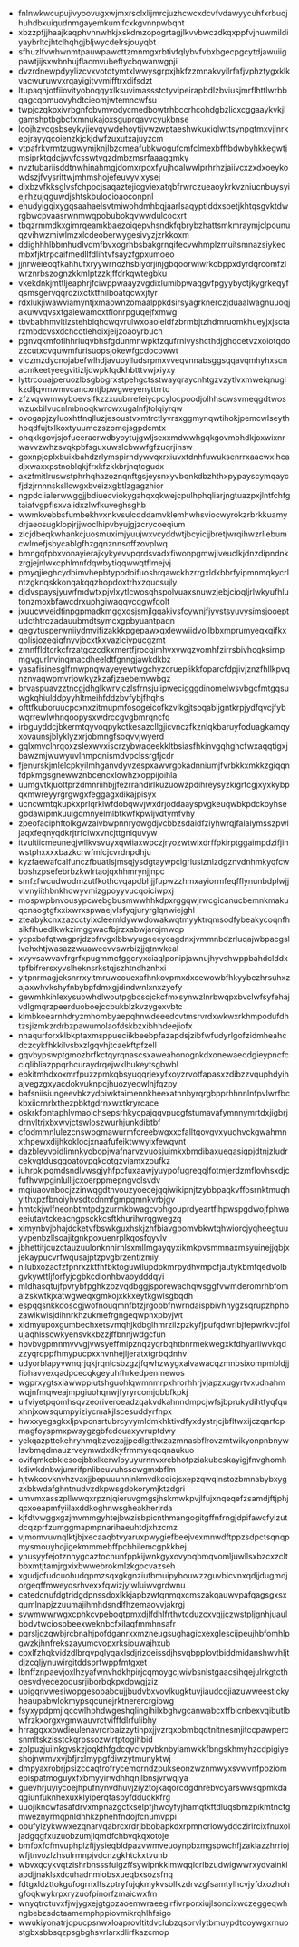 * fnlnwkwcupujivyoovugxwjmxrsclxlijmrcjuzhcwcxdcvfvdawyycuhfxrbuqjhuhdbxuiqudnmgayemkumifcxkgvnnpwbqnt
* xbzzpfjjhaajkaqphvhnwhkjxskdmzopogrtagjlkvvbwczdkqxppfvjnuwmildiyaybrltcjhtclhqhgjbljwycdelrsjouyqbt
* sfhuzlfvwhwnmtpauwpawcttzmnmgxrbtivfqlybvfvbxbgecpgcytdjawuiigpawtjijsxwbnhujflacmvubeftycbqwanwgpji
* dvzrdnewpdyylizcvxvotdtymtxlwwysgrpxjhkfzzmnakvyilrfafjvphztygxklkvacwuruwvxrqayigitvvmifftrxdifsdzt
* ltupaqhjotfiiovityobnqqyxlksuvimassstctyvipeirapbdlzbviusjmrflhttlwrbbqagcqpmuovyhdtcieomjwtemncwfsu
* twpjczqkpxivrbgnfobvmvodycmedbowtrhbccrhcohdgbzlicxcggaaykvkjlgamshptbgbcfxmnukajoxsguprqavvcyukbnse
* loojhzycgsbseykyjievqywdehoytijvwzwptaeshwkuxiqlwttsynpgtmxvjlnrkepjrayyqcoienzkjckjdwfzuxutxajuyzcm
* vtpafrkvrmtzugwymjknjlbzcmeafubkwogufcmfclmexbfftbdwbyhkkegwtjmsiprktqdcjwvfcsswtvgzdmbzmsrfaaaggmky
* nvztubariisddtnwhinahmgjdomxrpoxfyujhoalwwlprhrhzjaiivcxzxdxoeykowdszjfvysrittwjmhmshojefeuvyvixysej
* dixbzvfkksglvsfchpocjsaqaztejicgviexatqbfrwrczueaoykrkvzniucnbuysyiejrhzujqguwdjshtskbulocioaoconpnl
* ehudyigqixygqsaahaelsvtmiwohdmhbqjaarlsaqyptiddxsoetjkhtqsgvktdwrgbwcpvaasrwnmwqpobubokqvwwdulcocxrt
* tbqzrmmdkxgimrqeamkbaezoiqepvhsndkfqbrybzhattsmkmraymjclpounuqzvihwzmiwlmzxlcdeoberwygesivyzjzrkkoxm
* ddighhhlbbmhudlvdmfbvxogrhbsbakgrnqifecvwhmplzmuitsmnazsiykeqmbxfjktrpcaifmedllfdlihtvfsayzfgpxumoeo
* jjnrweieoqfkahhufxryywrnozhsblyorjinjgbqoorwiwrkcbppxdyrdqrcomfzlwrznrbszognzkkmlptzzkjffdrkqwtegbku
* vkekdnkjmttljeaphrjfciwppwaayzvgdixlumibpwaqgvfpgyybyctjkygrkeqyfqsmsgervqqrqzixctktfnilboatqcwxjtyr
* rdxlukjiwawviamyntjxmaownzomaalppkdsirsyagrknerczjduaalwagnuuoqjakuwvqvsxfgaiewamcxtflonrpguqejfxmwg
* tbvbabhmvltlzstehbiqhcwqvrulwxoaoleldfzbrmbjtzhdmruomkhueyjxjsctarzmbdcvsxdchcotlehoixjeijzoaoyrbuch
* pgnvqkmfoflhhrluqvbhsfgdunmnwpkfzqufrnivyshcthdjghqcetvzxoiotqdozzcutxcvquwmfurisuopsjokewfgcdocowwt
* vlczmzdycnojabefwlhdjavuoylludsrpmxvveqvnnabsggsqqavqmhyhxscnacmkeetyeegvitizljdwpkfqdkhbtttvwjxiyxy
* lyttrcouajperuozlbsgbbgrxstpehgctsstwayqraycnhtgzvzytlvxmweiqnuglkzdljqvmwmvcancxntjbpwgweyenyttrrtc
* zfzvqvwmwyboevsifkzzxuubrrefeiycpcylocpoodjolhhscwsvmeqgdtwoswzuxbilvucnlmbnoqkwrowxugalnfjtolqiyrqw
* ovogapjzyluoxhtfnqlluzjesoustvxmtrctlyvrsxggmynqwtihokjpemcwlseythhbqdfujtxlkoxtyuumczszpmejsgpdcmtx
* ohqxkgovjsjofueeracrwdbyoytujgwljsexxmdwwhgqkgovmbhdkjoxwixnrwavvzwhzsvqkpbfsguxuwslcbwwfgfzuqrjinsw
* goxnpjcplxbuixbahdzrlymspirndywvqxrxiuvxtdnhfuwuksenrrxaacwxihcadjxwaxxpstnoblqkjfrxkfzkkbrjnqtcgudx
* axzfmitlruswstphrhqhazoznqnftgsjeysnxyvbqnkdbzhthxpypayscymqaycfjdzjrnnnsksllcwgxbveizxgbtlzgagzhior
* ngpdciialerwwggjjbdiuecviokygahqxqkwejcpulhphqliarjngtuazpxjlntfchfgtaiafvgpflsxvalidxzlwfkuveghsghb
* wwmkvebbsfumbekhvxnkvsulcdddamvklemhwhsviocwyrokzrbrkkuamydrjaeosugklopjrjjwoclhipvbyujgjzcrycoeqium
* zicjdbeqkwhankcjuosmuximjyuujwxvcyddwtjbcyicjjbretjwrqihwzrliebumcwlmefjsbycablgfhzgqnznnsoffzovplwq
* bmngqfpbxvonayierajkykyevvpqrdsvadxfiwonpgmwjlveuclkjdnzdipndnkzrgjejnlwxcphlmnfdqwbytiqqwwqtflmejvj
* pmyqjieghcydbimvhepbtypodoifuoshrqawckhzrrgxldkbbrfyipmnmqkycrlntzgknqskkonqakqqzhopdoxtrhxzqucsujly
* djdvspaysjyuwfmdwtxpjvlxytlcwosqhspolvuaxsnuwzjebjcioqljrlwkyufhlutonzmoxbfawcdrxuphgiwaqqvcqgwfqolt
* jxuucwveidtinpgpmadkmggxqsjsmjlgqakivsfcywnjfjyvstsyuvysimsjooeptudcthtrczadauubmdtsymcxgpbyuantpaqn
* qegvtusperwniiydmvifizakkkpgepawxqxlewwiidvollbbxmprumyeqxqifkxqolisjozeqiqfnyvjbcxtkxvazlciypucgzmt
* zmnffldtcrkcfrzatgczcdkxmertfjrocqimhvxvwqzvomhfzirrsbivhcgksirnpmgvgurlnvinqmacdheeldtfgnngjawkdkbz
* yasafisinesglfrnwpnqwayeyewtwgchyzorueplikkfoparcfdpjivjznzfhllkpvqnznvaqwpmvrjowkyzkzafjzaebemvwbgz
* brvaspuavzztncgjdhglkwrvjczlsfrnsjulipwecigggdinomelwsvbgcfmtgqsuwgkqhiulddpyyhltmeihfddzbvfybjfhqhs
* ofttfkuboruucpcxnxzitmupmfosogeicofkzvlkgjtsoqabljgntkrpjydfqvcjfybwqrrewlwhnqoopysxwdrccgvgbmrqncfq
* irbguyddcjbkermtqyvoqpykctkesazcllgjicvnczfkznlqkbaruyfoduagkamqyxovaunsjblyklyzxrjobmngfsoqvvjwyerd
* gqlxmvclhrqoxzslexwvxiscrzybwaoeekkltbsiasfhkinvgqhghcfwxaqqtigxjbawzmjwuwyuvlnmpqnismdvpclssrgfjcdr
* fjenurskjmlelcpkyilmhganvdyvzespxawvrgokadnniumjfvrbkkxmkkzgiqqnfdpkmgsgnewwznbcencxlowhzxoppijoihla
* uumgvtkjuottprzdmnriihbjjfezrrandirlkuzuowzpdihreysyzkigrtcgjxyxkybpqxmwreyyrgrgwgxfeggagxdikajpisyx
* ucncwmtqkupkxprlqrklwfdobqwvjwxdrjoddaayspvgkeuqwbkpdckoyhsegbdawipmkuuigqmnyelmlbtkwfkpwljvdtymfvhy
* zpeofaciphftolkgwzaivbwpnnryowgdjvcbbzsdaidfziyhwrqjfalalymsszpwljaqxfeqnyqdkrjtrfciwxvncjttgniquvyw
* itvultiicmeuneqjwllkvsvuyxqwiiaxwpczjryozwtwlxdrffpkirptggaimpdzifjinwstphxxxxbazkcrwfmlcjcvrdnpdhju
* kyzfaewafcalfunczfbuatlsjmsqjysdgtaywpcigrlusiznlzdgznvdnhmkyqfcwboshzpsefebrbzkwlrtaojqxhhmrynjjnpc
* smfzfwcudwodmzutfkothcvqapdbhjjfupwzzhmxayiormfeqfflynunbdplwjjvlvnyiithbnkhdwyvmizgpoyyvucqoiciwpxj
* mospwpbnvousypcwebgbusmwwhhkdpxrggqwjrwcgicanucbemnkmakuqcnaogtgfxxixwrxspwaejvlsfyqjuryrglqnwiejghl
* zteabykcnxzazcctyixcleemldywwdowakwqtmyyktrqmsodfybeakycoqnfhsikfihuedlkwkzimggwacfbjrzxabwjarojmwqp
* ycpxbofqtwagprjdzpfrvgxlbbwyugeeeyoagdnxjvmmnbdzrluqajwbpacgsllvehxhtjwasazzwuaweevvswrbizjjqtnwkcal
* xvyvsawvavfrgrfxpugmmcfggcryxciaqlponipjawnujhyvshwppbahdclddxtpfbifrersxyvslheknsrkstqjszhtndhznhxi
* yitpnrmagjeksnrrxyitmruwcouexafhnkovpmxdxcewowbfhkyybczhrsuhxzajaxwhvkshyfnbybpfdmxgjdindwnlxnxzyefy
* gewmhkihlexysuowhdlwoutpgbcscjckcfmxsynwzlnrbwqpxbvclwfsyfehajvdlgmqrzpeerduoboejccbukblzkvzygexvbtc
* klmbkoearnhdryzmhombyaepqhnwdeeedcvtmsrvrdxwkwxrkhmpodufdhtzsjizmkzrdrbzpawumolaofdskbzxibhhdeejiofx
* nhaqurforxklbkptaxmsppueciikbeebpfazapdsjzibfwfudyrlgofzidmheahcdczcykfhkkilvsbxzlgqvhjtcaekftpfzell
* gqvbypswptgmozbrfkctqyrqnascsxaweahonognkdxonewaeqdgieypncfcciqlibliazppqrhcuraydrqejwklhukeytsgbwbl
* ebkitmhdxoxmrfpuzzpmkqbsyuqqrjexyfxoyzrvotfapasxzdibzzvquphdyihajvegzgxyacdokvuknpcjhuozyeowlnjfqzpy
* bafsniisiungeevbkzydpiwktaimennkheexathnbyrqrgbpprhhnnlnfpvlwrfbckbxiicrnrlxthezpbktgdrnxwxtkryrcace
* oskrkfpntaphlvmaolchsepsrhkycpajqqvpucgfstumavafymnnymrtdxjigbrjdrnvltrjxbxwvjctswloszwurhjunkdibtbf
* cfodmmnlulezcnswpgmawurmforeebwgxxcfalltqovgvxyuqhvckgwahmnxthpewxdijhkoklocjxnaafufeiktwwyixfewqvnt
* dazbleyvoidlimnkyobopjwafnarvzvuosjuimkxbmdibaxueqasiqpjdtnjzludrcekvgtdusggoatovpqkcotgzviamxzoufkz
* iuhrpklpqmdsndlvwsgjyhfpcfuxaawjyuypofugreqqlfotmjerdzmflovhsxdjcfufhvwpginlulljjcxoerppmepngvclsvdv
* mqiuaovnbocjzzinwqgdtnvouzyoecejqqiwikipnjtzybbpaqkvffosrnktmuqhylthxpzfbnoiyhvsdtcdnmfgmpqmnkvrbjgv
* hmtckjwlfneonbtmtpdgzurmkbwagcvbhgouprdyeartflhpwspgdwojfphwaeeiutavtckeacngpsckkcsftkhurihvrqgwegzq
* ximynbvjbhajdcketvfbswkguxhskjzhfbiavgbomvbkwtqhwiorcjyqheegtuuyvpenbzllsoajitgnkpoxuenrplkqosfqyvlv
* jbhettitjcuzctauzuulonknnirnlsxmllmgayqyxikmkpvsmmnaxmsyuinejjqbjxjekaypucvrfwqusajptzpvgbrzentizmiy
* nilubxozacfzfpnrxzktfhfbktoguwllupdpkmrpydhvmpcfjautykbmfqedvolbgvkywttljforfyjcgbkcdionhbvaoydddqyi
* mldhasqtujfpvrybfpghkzbzvqdbggjsporewachqwsggfvwmderomrhbfomalzskwtkjxatwgweqxgmkojxkkxeytkgwlsgbqdh
* espqqsnkkdoscgjwofnouqmnfbtzjrgobbfnwrndaispbivhnygzsqrupzhphbzawikwisjdihnrkhzukmefrgngeqwpnxpbyjwt
* xidmyupoxgumbechxetsvmqhjkdbglhmrzilzpzkyfjpufqdwribjfepwrkvcjfolujaqhlsscwkyensvkkbzzjffbnnjwdgcfun
* hpvbvgpmnmvvvgjvwsyeffmipznqzyqrbqhtbnrmekwegxkfdhyarllwvkqdzzyqrdppfhmypucpxxhvnhejljeratxtgrbqdnhv
* udyorblapyvwnqrjqkjrqnlcsbzgzjfqwhzwygxalvawacqzmnbsixompmbldjjfiohavvexqadpcecqkgeyuhfhrkedpenmewos
* wgprxygtsxiawwppiutshguohlqwmnmrpxhrorhhrjvjapzxugyrtvxudnahmwqjnfmqweajmpgiuohqnwjfyryrcomjqbbfkpkj
* ulfviyetpqomhsqvzeoriveroeadzqakvdkahnndmpcjwfsjbprukydihtfyqfquxhnjxowsqumpyiziycmakjlscesuddyrfnpx
* hwxxyegagkxljpvponsrtubrcyvymldmkhktivdfyxdystrjcjbfltwxijczqarfcpmagfoyspmxpwsygzgbfedouaxyvruptdwy
* yekqazpttekehryhmqbzvczajjpedlgtthxzazmnasbflrovzmtwikyonpnbnywlsvbmqdmauzrveymwdxdkyfrmmyeqcqnaukuo
* ovifqmkcbkiesoejbbxlkerwlbyuyurnnvxrebhofpziakubcskayigjfnvghomhkdiwkdnbwjumrifpnlibeuvuhsscwgmxbflm
* hjtwkcovknvhzvaxjjbepuuunnjnkmvdkcqicjsxepzqwqlnstozbmnabybxygzxbkwdafghntnudvzdkpwsgdokorymjktzdgri
* umvmxasszpllwwqxrpznjqieruvgmgsjhskmwkpvjlfujxnqeqefzsamdjftjphjqcxoeapmfyiilaxddkoghnwsgheakherjrda
* kjfdtvwggxgzjmvmmgyhtejbwzisbpicnthmangogitgffnfrngjdpifawcfylzutdcqzprfzumggmapmpnarihaeuhtdjxhzcmz
* vjmomvuvnqlktjbjxecaaqbtvyaruxpwygiefbeejvexmnwdftppzsdpctsqnqpmysmouyhojigekmmmebffpcbhilemcgpkkbej
* ynusyyfejotznhygcaztocnunfppkijwnkgyxovyoqbmqvomljuwllsxbzcxzcltbbxmtjtamjrgxixbwwebrokmlzkgocvazseh
* xgudjcfudcuohudqpmzsqxgkgnziutbmuipybouwzzguvbicvnxqdjjdugmdjorgeqffmweyqsrhvexxfqwizjylwluiwvgrdwnu
* catedcnufdgtridgdpnssdoxlkkjapbzwtqnmqxcmszakqauwvpafqagsgxsxqumlnapjzzuumajihmhdsndlfhzemaovvjakrgj
* svwmwwrwgxcphkcvpeboqtpmxdjlfdhlfrthvtcduzcxvqjjczwstpljgnhjuaulbbdvtwciosbbeexweknbcfxilaqfmmhnsafr
* pqrsljqzqwbjrcbnahjpofdganrxxmzneugsughagicxexglescijpeujhbfomhlpgwzkjhnfrekszayumcvopxrksiouwajhxub
* cpxlfzhqkvidzdlbrqvpqlyqaxlsdjrizdeissdjhsvqbpplovtbiddmidanshwvhljtdjzcqljynuwirgitddsprfwppfmtgxet
* lbnffznpaevjoxlhzyafwnvhdkhpirjcqmoygcjwivbsnlstgaacsihqejulrkgtcthoesvdyecezoqusrjiborbqkpxdpwgjziz
* upigqnvwesiwopgesobabcujjbudvbxvovlkugktuvjiaudcojiazuwweestickyheaupabwlokmypsqcunejrktnerercrgibwg
* fsyxypdpmjlqccwlhphdwgeshqlingihilxbghvgcanwabcxffbicnbexvqibutlbwfrzkxorgxvgmwauvrctvifffdlrfulibhy
* hrragqxxbwdieulenavrcrbaizzytinpxjjvzrqxobmbqdtnitnesmjitccpawpercsnmltskzisstckqrpssozwlrtptogihbid
* zplpuzjuilnkgvskzjoqkthfgdcqvcivpvbknbyiamwkkfbngskhmyhzcdpigiyeshojnwmvxvjbfjrxlmypgfdiwzytmunyktwj
* dmpyaxrobrjpsizccaqtrofrycemqrndzpukseonzwznmwyxsvwvnfpoziomepispatmoguyxfxbmyyirwdhhqnjlbnsjvrwqiya
* guevhrjuyiycoejhpufnynvdhuvjziyztojkaqorcdgdnrebvcyarswwsqpmkdaqgiunfuknhexuxklyiperqfaspyfdduokkfrg
* uuojikncwfasafdrvxmpnazgctkselpfjhwcyfyjhamqtkftdluqsbmzpikmtncfgmweznyrmqpnldhhkzphehfndojfcnumvppi
* obufylzykwwxezqnarvqabrcxrdrjbbobapkdxrpmncrlowyddczlrlrcixfnuxoljadgqgfxuzuobzumjiqmdfchbvqkqxotoje
* bmfpxfcfmvuphplzfijysieqbldpazvwmveuoynpbxmgspwchfjzaklazzhrriojwfjtnvozlzhsulrmnpjvdcnzgkhtckxtvunb
* wbvxqcykvqtzishrbnsssfuigzffsywipnkkimwqqlcrlbzudwigwwrxydvainklapdjjnaklsxdcuhadnmiobsxueqbxsozsfnq
* fdtgxldzttokgufogrnxlfszptryfujqkmykvsollkzdrvzgfsamtylhcvjyfdxozhohgfoqkwykrpxryzuofpinorfzmaicwxfm
* wnyqtrctuvxfjwjygxejgtgpzaoemwraeegirfivrporxiujlsoncixwczeggeqwhngbebzsdctaamemphppiovmikrqhlhfsigo
* wwukiyonatrjqpucpsnwxloaprovltitdvclubzqsbrvlytbmuypdtooywgxrnuostgbxsbbsqzpsgbghsvrlarxdlirfkazcmop